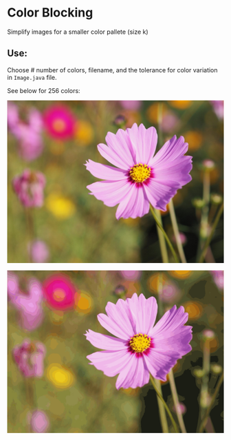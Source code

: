 # Color Blocking

Simplify images for a smaller color pallete (size k)

## Use:

Choose # number of colors, filename, and the tolerance for color variation in `Image.java` file. 

See below for 256 colors:

![](https://github.com/mwreed1/color-blocking/blob/main/images/flower.jpeg)

![](https://github.com/mwreed1/color-blocking/blob/main/images/MyFile.png)


